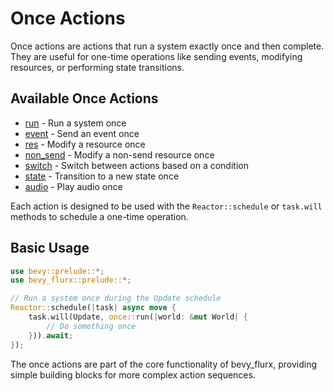 # Once Actions

Once actions are actions that run a system exactly once and then complete. 
They are useful for one-time operations like sending events, modifying resources, or performing state transitions.

## Available Once Actions

- [run](run.md) - Run a system once
- [event](event.md) - Send an event once
- [res](res.md) - Modify a resource once
- [non_send](non_send.md) - Modify a non-send resource once
- [switch](switch.md) - Switch between actions based on a condition
- [state](state.md) - Transition to a new state once
- [audio](audio.md) - Play audio once

Each action is designed to be used with the `Reactor::schedule` or `task.will` methods to schedule a one-time operation.

## Basic Usage

```rust
use bevy::prelude::*;
use bevy_flurx::prelude::*;

// Run a system once during the Update schedule
Reactor::schedule(|task| async move {
    task.will(Update, once::run(|world: &mut World| {
        // Do something once
    })).await;
});
```

The once actions are part of the core functionality of bevy_flurx, providing simple building blocks for more complex action sequences.
